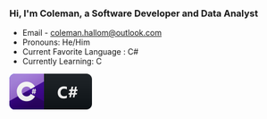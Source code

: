 ### Hi, I'm Coleman, a Software Developer and Data Analyst

- Email - coleman.hallom@outlook.com
- Pronouns: He/Him
- Current Favorite Language : C#
- Currently Learning: C

![csharp](https://raw.githubusercontent.com/MikeCodesDotNET/ColoredBadges/4a38660afb7be89a6032218589b4454a1285c7f8/svg/dev/languages/csharp.svg)
